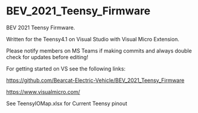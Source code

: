 # BEV_2021_Teensy_Firmware

BEV 2021 Teensy Firmware.

Written for the Teensy4.1 on Visual Studio with Visual Micro Extension.

Please notify members on MS Teams if making commits and always double check for updates before editing!

For getting started on VS see the following links:

https://github.com/Bearcat-Electric-Vehicle/BEV_2021_Teensy_Firmware

https://www.visualmicro.com/


See TeensyIOMap.xlsx for Current Teensy pinout
